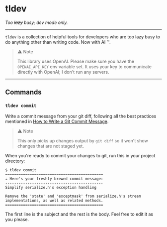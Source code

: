 # tldev

*Too ~~lazy~~ busy; dev mode only.*

---

`tldev` is a collection of helpful tools for developers who are too ~~lazy~~ busy to do anything other than writing code. Now with AI &trade;.

> :warning: Note
> 
> This library uses OpenAI. Please make sure you have the `OPENAI_API_KEY` env variable set. It uses your key to communicate directly with OpenAI; I don't run any servers.

---

## Commands

### `tldev commit`

Write a commit message from your git diff, following all the best practices mentioned in [How to Write a Git Commit Message](https://cbea.ms/git-commit/).

> :warning: Note
> 
> This only picks up changes output by `git diff` so it won't show changes that are not staged yet.


When you're ready to commit your changes to git, run this in your project directory:

```
$ tldev commit
============================================
☕️ Here's your freshly brewed commit message:
--------------------------------------------
Simplify serialize.h's exception handling

Remove the 'state' and 'exceptmask' from serialize.h's stream
implementations, as well as related methods.
============================================
```

The first line is the subject and the rest is the body. Feel free to edit it as you please. 